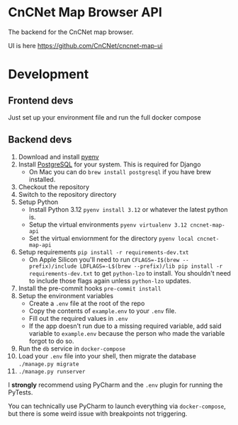 # CnCNet Map Browser API

The backend for the CnCNet map browser.

UI is here https://github.com/CnCNet/cncnet-map-ui


# Development


## Frontend devs

Just set up your environment file and run the full docker compose

## Backend devs

1. Download and install [pyenv](https://github.com/pyenv/pyenv)
2. Install [PostgreSQL](https://www.postgresql.org/) for your system. This is required for Django
   - On Mac you can do `brew install postgresql` if you have brew installed.
3. Checkout the repository
4. Switch to the repository directory
5. Setup Python
   - Install Python 3.12 `pyenv install 3.12` or whatever the latest python is.
   - Setup the virtual environments `pyenv virtualenv 3.12 cncnet-map-api`
   - Set the virtual enviornment for the directory `pyenv local cncnet-map-api`
6. Setup requirements `pip install -r requirements-dev.txt`
   -  On Apple Silicon you'll need to run
      `CFLAGS=-I$(brew --prefix)/include LDFLAGS=-L$(brew --prefix)/lib pip install -r requirements-dev.txt`
      to get `python-lzo` to install. You shouldn't need to include those flags again unless `python-lzo` updates.
7. Install the pre-commit hooks `pre-commit install`
8. Setup the environment variables
   - Create a `.env` file at the root of the repo
   - Copy the contents of `example.env` to your `.env` file.
   - Fill out the required values in `.env`
   - If the app doesn't run due to a missing required variable, add said variable to `example.env` because the person
   who made the variable forgot to do so.
9. Run the `db` service in `docker-compose`
10. Load your `.env` file into your shell, then migrate the database `./manage.py migrate`
11. `./manage.py runserver`

I **strongly** recommend using PyCharm and the `.env` plugin for running the PyTests.

You can technically use PyCharm to launch everything via `docker-compose`, but there is some
weird issue with breakpoints not triggering.
